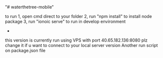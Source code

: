 "# waterthetree-mobile" 

to run
1, open cmd direct to your folder
2, run "npm install" to install node package
3, run "ionoic serve" to run in develop environment

*
this version is currently run using VPS with port 40.65.182.136:8080
plz change it if u want to connect to your local server version
Another run script on package.json file